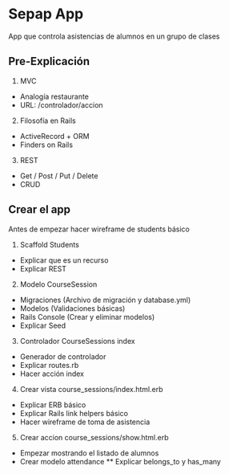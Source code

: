 # Sepap App

App que controla asistencias de alumnos en un grupo de clases

## Pre-Explicación

1. MVC

* Analogía restaurante
* URL: /controlador/accion

2. Filosofía en Rails

* ActiveRecord + ORM
* Finders on Rails

3. REST

* Get / Post / Put / Delete
* CRUD

## Crear el app

Antes de empezar hacer wireframe de students básico

1. Scaffold Students

* Explicar que es un recurso
* Explicar REST

2. Modelo CourseSession

* Migraciones (Archivo de migración y database.yml)
* Modelos (Validaciones básicas)
* Rails Console (Crear y eliminar modelos)
* Explicar Seed

3. Controlador CourseSessions index

* Generador de controlador
* Explicar routes.rb
* Hacer acción index

4. Crear vista course_sessions/index.html.erb

* Explicar ERB básico
* Explicar Rails link helpers básico
* Hacer wireframe de toma de asistencia

5. Crear accion course_sessions/show.html.erb

* Empezar mostrando el listado de alumnos
* Crear modelo attendance
  ** Explicar belongs_to y has_many
